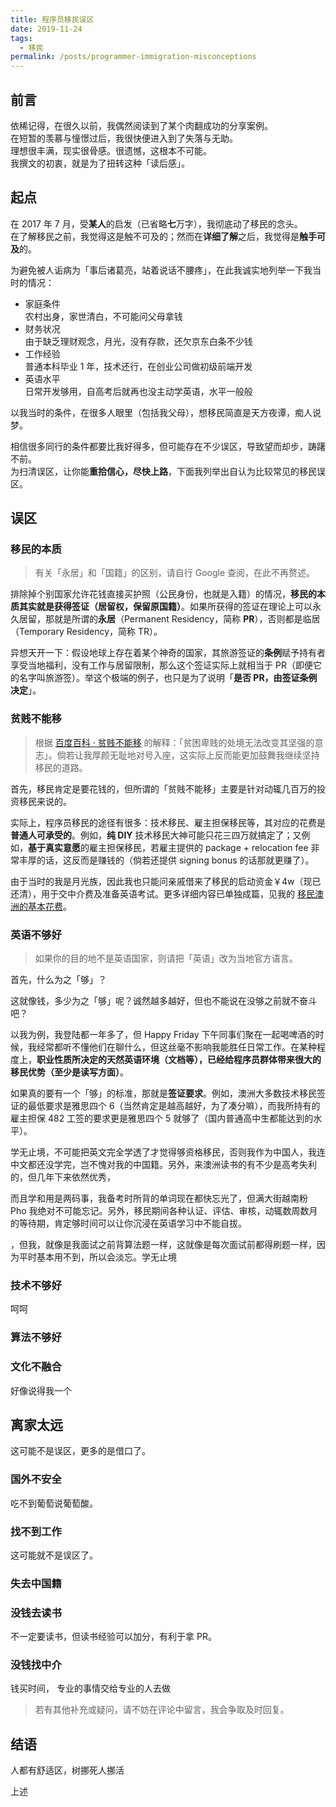 ```yaml
---
title: 程序员移民误区
date: 2019-11-24
tags:
  - 移民
permalink: /posts/programmer-immigration-misconceptions
---
```


## 前言

依稀记得，在很久以前，我偶然阅读到了某个肉翻成功的分享案例。  
在短暂的羡慕与憧憬过后，我很快便进入到了失落与无助。  
理想很丰满，现实很骨感。很遗憾，这根本不可能。  
我撰文的初衷，就是为了扭转这种「读后感」。

## 起点

在 2017 年 7 月，受**某人**的启发（已省略**七**万字），我彻底动了移民的念头。  
在了解移民之前，我觉得这是触不可及的；然而在**详细了解**之后，我觉得是**触手可及**的。

为避免被人诟病为「事后诸葛亮，站着说话不腰疼」，在此我诚实地列举一下我当时的情况：

* 家庭条件  
  农村出身，家世清白，不可能问父母拿钱
* 财务状况  
  由于缺乏理财观念，月光，没有存款，还欠京东白条不少钱
* 工作经验  
  普通本科毕业 1 年，技术还行，在创业公司做初级前端开发
* 英语水平  
  日常开发够用，自高考后就再也没主动学英语，水平一般般

以我当时的条件，在很多人眼里（包括我父母），想移民简直是天方夜谭，痴人说梦。

相信很多同行的条件都要比我好得多，但可能存在不少误区，导致望而却步，踌躇不前。  
为扫清误区，让你能**重拾信心，尽快上路**，下面我列举出自认为比较常见的移民误区。

## 误区

### 移民的本质

> 有关「永居」和「国籍」的区别，请自行 Google 查阅，在此不再赘述。

排除掉个别国家允许花钱直接买护照（公民身份，也就是入籍）的情况，**移民的本质其实就是获得签证（居留权，保留原国籍）**。如果所获得的签证在理论上可以永久居留，那就是所谓的**永居**（Permanent Residency，简称 **PR**），否则都是临居（Temporary Residency，简称 TR）。

异想天开一下：假设地球上存在着某个神奇的国家，其旅游签证的**条例**赋予持有者享受当地福利，没有工作与居留限制，那么这个签证实际上就相当于 PR（即便它的名字叫旅游签）。举这个极端的例子，也只是为了说明「**是否 PR，由签证条例决定**」。

### 贫贱不能移

> 根据 [百度百科 · 贫贱不能移](https://baike.baidu.com/item/%E8%B4%AB%E8%B4%B1%E4%B8%8D%E8%83%BD%E7%A7%BB) 的解释：「贫困卑贱的处境无法改变其坚强的意志」。倘若让我厚颜无耻地对号入座，这实际上反而能更加鼓舞我继续坚持移民的道路。

首先，移民肯定是要花钱的，但所谓的「贫贱不能移」主要是针对动辄几百万的投资移民来说的。

实际上，程序员移民的途径有很多：技术移民、雇主担保移民等，其对应的花费是**普通人可承受的**。例如，**纯 DIY** 技术移民大神可能只花三四万就搞定了；又例如，**基于真实意愿**的雇主担保移民，若雇主提供的 package + relocation fee 非常丰厚的话，这反而是赚钱的（倘若还提供 signing bonus 的话那就更赚了）。

由于当时的我是月光族，因此我也只能问亲戚借来了移民的启动资金￥4w（现已还清），用于交中介费及准备英语考试。更多详细内容已单独成篇，见我的 [移民澳洲的基本花费](../basic-costs-of-immigration-to-australia/index.md)。

### 英语不够好

> 如果你的目的地不是英语国家，则请把「英语」改为当地官方语言。

首先，什么为之「够」？

这就像钱，多少为之「够」呢？诚然越多越好，但也不能说在没够之前就不奋斗吧？

以我为例，我登陆都一年多了，但 Happy Friday 下午同事们聚在一起喝啤酒的时候，我经常都听不懂他们在聊什么，但这丝毫不影响我能胜任日常工作。在某种程度上，**职业性质所决定的天然英语环境（文档等），已经给程序员群体带来很大的移民优势（至少是读写方面）**。

如果真的要有一个「够」的标准，那就是**签证要求**。例如，澳洲大多数技术移民签证的最低要求是雅思四个 6（当然肯定是越高越好，为了凑分嘛），而我所持有的雇主担保 482 工签的要求更是雅思四个 5 就够了（国内普通高中生都能达到的水平）。

学无止境，不可能把英文完全学透了才觉得够资格移民，否则我作为中国人，我连中文都还没学完，岂不愧对我的中国籍。另外，来澳洲读书的有不少是高考失利的，但几年下来依然优秀，

而且学和用是两码事，我备考时所背的单词现在都快忘光了，但满大街越南粉 Pho 我绝对不可能忘记。另外，移民期间各种认证、评估、审核，动辄数周数月的等待期，肯定够时间可以让你沉浸在英语学习中不能自拔。

，但我，就像是我面试之前背算法题一样，这就像是每次面试前都得刷题一样，因为平时基本用不到，所以会淡忘。学无止境

### 技术不够好

呵呵

### 算法不够好

### 文化不融合

好像说得我一个

## 离家太远

这可能不是误区，更多的是借口了。

### 国外不安全

吃不到葡萄说葡萄酸。

### 找不到工作

这可能就不是误区了。

### 失去中国籍

### 没钱去读书

不一定要读书，但读书经验可以加分，有利于拿 PR。

### 没钱找中介

钱买时间，
专业的事情交给专业的人去做

> 若有其他补充或疑问，请不妨在评论中留言，我会争取及时回复。

## 结语

人都有舒适区，树挪死人挪活

上述
